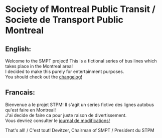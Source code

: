 # Society of Montreal Public Transit / Societe de Transport Public Montreal

## English:

Welcome to the SMPT project! This is a fictional series of bus lines which takes place in the Montreal area! <br>
I decided to make this purely for entertainment purposes. <br>
You should check out the [changelog!](./Changelog.md)

## Francais:

Bienvenue a le projet STPM! Il s'agit un series fictive des lignes autobus qu'est faire en Montreal! <br>
J'ai decide de faire ca pour juste raison de divertissement. <br>
Vous devriez consulter le [journal de modifications!](./Changelog.md)

That's all! / C'est tout!
Devitzer, Chairman of SMPT / President du STPM